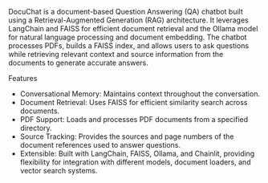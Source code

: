 DocuChat is a document-based Question Answering (QA) chatbot built using a Retrieval-Augmented Generation (RAG) architecture. It leverages LangChain and FAISS for efficient document retrieval and the Ollama model for natural language processing and document embedding. The chatbot processes PDFs, builds a FAISS index, and allows users to ask questions while retrieving relevant context and source information from the documents to generate accurate answers.

Features
- Conversational Memory: Maintains context throughout the conversation.
- Document Retrieval: Uses FAISS for efficient similarity search across documents.
- PDF Support: Loads and processes PDF documents from a specified directory.
- Source Tracking: Provides the sources and page numbers of the document references used to answer questions.
- Extensible: Built with LangChain, FAISS, Ollama, and Chainlit, providing flexibility for integration with different models, document loaders, and vector search systems.
